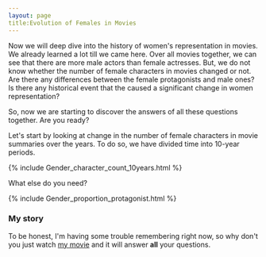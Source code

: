 ```yaml
---
layout: page
title:Evolution of Females in Movies
---
```


Now we will deep dive into the history of women's representation in movies. We already learned a lot till we came here. Over all movies together, we can see that there are more male actors than female actresses. But, we do not know whether the number of female characters in movies changed or not. Are there any differences between the female protagonists and male ones? Is there any historical event that the caused a significant change in women representation? 

So, now we are starting to discover the answers of all these questions together. Are you ready?

Let's start by looking at change in the number of female characters in movie summaries over the years. To do so, we have divided time into 10-year periods. 

{% include Gender_character_count_10years.html %}


What else do you need?

{% include Gender_proportion_protagonist.html %}



### My story

To be honest, I'm having some trouble remembering right now, so why don't you just watch [my movie](https://en.wikipedia.org/wiki/The_Princess_Bride_%28film%29) and it will answer **all** your questions.
